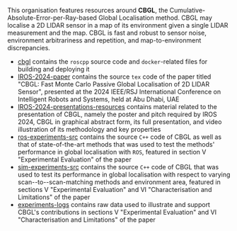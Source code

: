 This organisation features resources around **CBGL**, the Cumulative-Absolute-Error-per-Ray-based Global Localisation method. CBGL may localise a 2D LIDAR sensor in a map of its environment given a single LIDAR measurement and the map. CBGL is fast and robust to sensor noise, environment arbitrariness and repetition, and map-to-environment discrepancies.

- [cbgl](https://github.com/cbgl/cbgl) contains the `roscpp` source code and `docker`-related files for building and deploying it
- [IROS-2024-paper](https://github.com/cbgl/IROS-2024-paper) contains the source `tex` code of the paper titled "CBGL: Fast Monte Carlo Passive Global Localisation of 2D LIDAR Sensor", presented at the 2024 IEEE/RSJ International Conference on Intelligent Robots and Systems, held at Abu Dhabi, UAE
- [IROS-2024-presentations-resources](https://github.com/cbgl/IROS-2024-presentations-resources) contains material related to the presentation of CBGL, namely the poster and pitch required by IROS 2024, CBGL in graphical abstract form, its full presentation, and video illustration of its methodology and key properties
- [ros-experiments-src](https://github.com/cbgl/ros-experiments-src) contains the source `C++` code of CBGL as well as that of state-of-the-art methods that was used to test the methods' performance in global localisation with `ROS`, featured in section V "Experimental Evaluation" of the paper
- [sim-experiments-src](https://github.com/cbgl/sim-experiments-src) contains the source `C++` code of CBGL that was used to test its performance in global localisation with respect to varying scan--to--scan-matching methods and environment area, featured in sections V "Experimental Evaluation" and VI "Characterisation and Limitations" of the paper
- [experiments-logs](https://github.com/cbgl/experiments-logs) contains raw data used to illustrate and support CBGL's contributions in sections V "Experimental Evaluation" and VI "Characterisation and Limitations" of the paper
